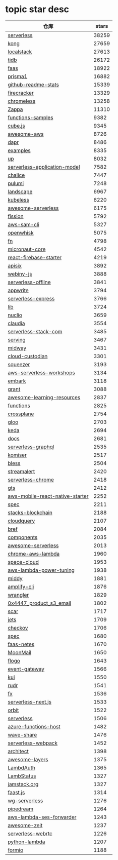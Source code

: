 # topic star desc 




|  仓库   | stars  | 
|-----|-------| 
|[serverless](https://github.com/serverless/serverless.git)|38259|
|[kong](https://github.com/Kong/kong.git)|27659|
|[localstack](https://github.com/localstack/localstack.git)|27613|
|[tidb](https://github.com/pingcap/tidb.git)|26172|
|[faas](https://github.com/openfaas/faas.git)|18922|
|[prisma1](https://github.com/prisma/prisma1.git)|16882|
|[github-readme-stats](https://github.com/anuraghazra/github-readme-stats.git)|15339|
|[firecracker](https://github.com/firecracker-microvm/firecracker.git)|13329|
|[chromeless](https://github.com/prisma-archive/chromeless.git)|13258|
|[Zappa](https://github.com/Miserlou/Zappa.git)|11310|
|[functions-samples](https://github.com/firebase/functions-samples.git)|9382|
|[cube.js](https://github.com/cube-js/cube.js.git)|9345|
|[awesome-aws](https://github.com/donnemartin/awesome-aws.git)|8726|
|[dapr](https://github.com/dapr/dapr.git)|8486|
|[examples](https://github.com/serverless/examples.git)|8335|
|[up](https://github.com/apex/up.git)|8032|
|[serverless-application-model](https://github.com/aws/serverless-application-model.git)|7582|
|[chalice](https://github.com/aws/chalice.git)|7447|
|[pulumi](https://github.com/pulumi/pulumi.git)|7248|
|[landscape](https://github.com/cncf/landscape.git)|6967|
|[kubeless](https://github.com/kubeless/kubeless.git)|6220|
|[awesome-serverless](https://github.com/anaibol/awesome-serverless.git)|6175|
|[fission](https://github.com/fission/fission.git)|5792|
|[aws-sam-cli](https://github.com/aws/aws-sam-cli.git)|5327|
|[openwhisk](https://github.com/apache/openwhisk.git)|5075|
|[fn](https://github.com/fnproject/fn.git)|4798|
|[micronaut-core](https://github.com/micronaut-projects/micronaut-core.git)|4542|
|[react-firebase-starter](https://github.com/kriasoft/react-firebase-starter.git)|4219|
|[apisix](https://github.com/apache/apisix.git)|3892|
|[webiny-js](https://github.com/webiny/webiny-js.git)|3888|
|[serverless-offline](https://github.com/dherault/serverless-offline.git)|3841|
|[appwrite](https://github.com/appwrite/appwrite.git)|3794|
|[serverless-express](https://github.com/vendia/serverless-express.git)|3766|
|[lib](https://github.com/stdlib/lib.git)|3724|
|[nuclio](https://github.com/nuclio/nuclio.git)|3659|
|[claudia](https://github.com/claudiajs/claudia.git)|3554|
|[serverless-stack-com](https://github.com/AnomalyInnovations/serverless-stack-com.git)|3485|
|[serving](https://github.com/knative/serving.git)|3467|
|[midway](https://github.com/midwayjs/midway.git)|3431|
|[cloud-custodian](https://github.com/cloud-custodian/cloud-custodian.git)|3301|
|[squeezer](https://github.com/SqueezerIO/squeezer.git)|3193|
|[aws-serverless-workshops](https://github.com/aws-samples/aws-serverless-workshops.git)|3134|
|[embark](https://github.com/embarklabs/embark.git)|3118|
|[grant](https://github.com/simov/grant.git)|3088|
|[awesome-learning-resources](https://github.com/lauragift21/awesome-learning-resources.git)|2837|
|[functions](https://github.com/iron-io/functions.git)|2825|
|[crossplane](https://github.com/crossplane/crossplane.git)|2754|
|[gloo](https://github.com/solo-io/gloo.git)|2703|
|[keda](https://github.com/kedacore/keda.git)|2694|
|[docs](https://github.com/knative/docs.git)|2681|
|[serverless-graphql](https://github.com/serverless/serverless-graphql.git)|2535|
|[komiser](https://github.com/mlabouardy/komiser.git)|2517|
|[bless](https://github.com/Netflix/bless.git)|2504|
|[streamalert](https://github.com/airbnb/streamalert.git)|2420|
|[serverless-chrome](https://github.com/adieuadieu/serverless-chrome.git)|2418|
|[gts](https://github.com/AppScale/gts.git)|2412|
|[aws-mobile-react-native-starter](https://github.com/amazon-archives/aws-mobile-react-native-starter.git)|2252|
|[spec](https://github.com/cloudevents/spec.git)|2211|
|[stacks-blockchain](https://github.com/blockstack/stacks-blockchain.git)|2188|
|[cloudquery](https://github.com/t9tio/cloudquery.git)|2107|
|[bref](https://github.com/brefphp/bref.git)|2084|
|[components](https://github.com/serverless/components.git)|2035|
|[awesome-serverless](https://github.com/pmuens/awesome-serverless.git)|2013|
|[chrome-aws-lambda](https://github.com/alixaxel/chrome-aws-lambda.git)|1960|
|[space-cloud](https://github.com/spaceuptech/space-cloud.git)|1953|
|[aws-lambda-power-tuning](https://github.com/alexcasalboni/aws-lambda-power-tuning.git)|1938|
|[middy](https://github.com/middyjs/middy.git)|1881|
|[amplify-cli](https://github.com/aws-amplify/amplify-cli.git)|1876|
|[wrangler](https://github.com/cloudflare/wrangler.git)|1829|
|[0x4447_product_s3_email](https://github.com/0x4447/0x4447_product_s3_email.git)|1802|
|[scar](https://github.com/cloudkj/scar.git)|1717|
|[jets](https://github.com/boltops-tools/jets.git)|1709|
|[checkov](https://github.com/bridgecrewio/checkov.git)|1706|
|[spec](https://github.com/oam-dev/spec.git)|1680|
|[faas-netes](https://github.com/openfaas/faas-netes.git)|1670|
|[MoonMail](https://github.com/MoonMail/MoonMail.git)|1650|
|[flogo](https://github.com/TIBCOSoftware/flogo.git)|1643|
|[event-gateway](https://github.com/serverless/event-gateway.git)|1566|
|[kui](https://github.com/IBM/kui.git)|1550|
|[rudr](https://github.com/oam-dev/rudr.git)|1541|
|[fx](https://github.com/metrue/fx.git)|1536|
|[serverless-next.js](https://github.com/serverless-nextjs/serverless-next.js.git)|1533|
|[orbit](https://github.com/orbitdb/orbit.git)|1522|
|[serverless](https://github.com/phodal/serverless.git)|1506|
|[azure-functions-host](https://github.com/Azure/azure-functions-host.git)|1482|
|[wave-share](https://github.com/ggerganov/wave-share.git)|1476|
|[serverless-webpack](https://github.com/serverless-heaven/serverless-webpack.git)|1452|
|[architect](https://github.com/architect/architect.git)|1398|
|[awesome-layers](https://github.com/mthenw/awesome-layers.git)|1375|
|[LambdAuth](https://github.com/danilop/LambdAuth.git)|1365|
|[LambStatus](https://github.com/ks888/LambStatus.git)|1327|
|[jamstack.org](https://github.com/jamstack/jamstack.org.git)|1327|
|[faast.js](https://github.com/faastjs/faast.js.git)|1314|
|[wg-serverless](https://github.com/cncf/wg-serverless.git)|1276|
|[pipedream](https://github.com/PipedreamHQ/pipedream.git)|1264|
|[aws-lambda-ses-forwarder](https://github.com/arithmetric/aws-lambda-ses-forwarder.git)|1243|
|[awesome-zeit](https://github.com/vercel/awesome-zeit.git)|1237|
|[serverless-webrtc](https://github.com/cjb/serverless-webrtc.git)|1226|
|[python-lambda](https://github.com/nficano/python-lambda.git)|1207|
|[formio](https://github.com/formio/formio.git)|1188|
